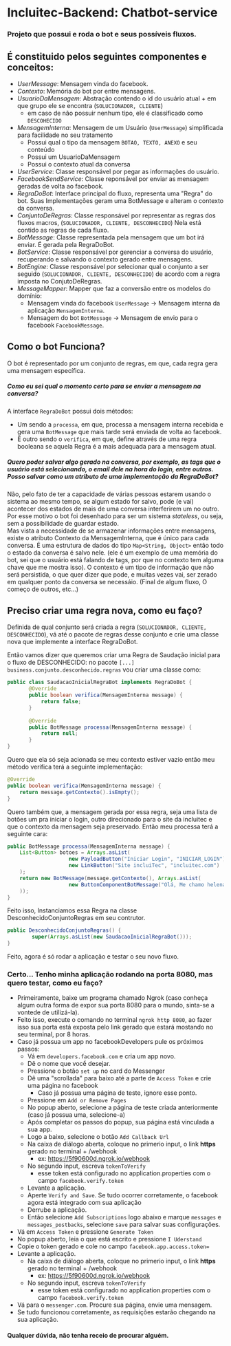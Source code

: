 # Incluitec-Backend: Chatbot-service

### Projeto que possui e roda o bot e seus possíveis fluxos.

É constituido pelos seguintes componentes e conceitos:
- 
- _UserMessage_: Mensagem vinda do facebook.
- _Contexto_: Memória do bot por entre mensagens.
- _UsuarioDaMensagem_: Abstração contendo o id do usuário atual + em que grupo ele se encontra (`SOLUCIONADOR, CLIENTE`)
    - em caso de não possuir nenhum tipo, ele é classificado como `DESCOHECIDO`
- _MensagemInterna_: Mensagem de um Usuário (`UserMessage`) simplificada para facilidade no seu tratamento
    - Possui qual o tipo da mensagem `BOTAO, TEXTO, ANEXO` e seu conteúdo
    - Possui um UsuarioDaMensagem
    - Possui o contexto atual da conversa 
- _UserService_: Classe responsável por pegar as informações do usuário.
- _FacebookSendService_: Classe reponsável por enviar as mensagem geradas de volta ao facebook.
- _RegraDoBot_: Interface principal do fluxo, representa uma "Regra" do bot. Suas Implementações geram uma BotMessage
e alteram o contexto da conversa.
- _ConjuntoDeRegras_: Classe responsável por representar as regras dos fluxos macros, (`SOLUCIONADOR, CLIENTE, DESCONHECIDO`)
Nela está contido as regras de cada fluxo.
- _BotMessage_: Classe representada pela mensagem que um bot irá enviar. É gerada pela RegraDoBot.
- _BotService_: Classe responsável por gerenciar a conversa do usuário, recuperando e salvando o contexto gerado entre mensagens.
- _BotEngine_: Classe responsável por selecionar qual o conjunto a ser seguido (`SOLUCIONADOR, CLIENTE, DESCONHECIDO`)
de acordo com a regra imposta no ConjutoDeRegras.
- _MessageMapper_: Mapper que faz a conversão entre os modelos do domínio:
    - Mensagem vinda do facebook `UserMessage` -> Mensagem interna da aplicação `MensagemInterna`. 
    - Mensagem do bot `BotMessage` -> Mensagem de envio para o facebook `FacebookMessage`.

 Como o bot Funciona?
-
O bot é representado por um conjunto de regras, em que, cada regra gera uma mensagem específica.
##### Como eu sei qual o momento certo para se enviar a mensagem na conversa?
A interface `RegraDoBot` possui dois métodos:
- Um sendo a `processa`, em que, processa a mensagem interna recebida e 
gera uma `BotMessage` que mais tarde será enviada de volta ao facebook.
- E outro sendo o `verifica`, em que, define através de uma regra booleana se aquela Regra é a mais 
adequada para a mensagem atual.
##### Quero poder salvar algo gerado na conversa, por exemplo, as tags que o usuário está selecionando, o email dele na hora do login, entre outros. Posso salvar como um atributo de uma implementação da RegraDoBot?
Não, pelo fato de ter a capacidade de várias pessoas estarem usando o sistema ao mesmo tempo, se algum estado for salvo, 
pode (e vai) acontecer dos estados de mais de uma conversa interferirem um no outro. Por esse motivo o bot foi desenhado 
para ser um sistema _stateless_, ou seja, sem a possibilidade de guardar estado.  
Mas vista a necessidade de se armazenar informações entre mensagens, existe o atributo Contexto da MensagemInterna, 
que é único para cada conversa. É uma estrutura de dados do tipo `Map<String, Object>` então todo o estado da conversa é salvo nele. 
(ele é um exemplo de uma memória do bot, sei que o usuário está falando de tags, por que no contexto tem alguma chave que me mostra isso).
O contexto é um tipo de informação que não será persistida, o que quer dizer que pode, e muitas vezes vai, 
ser zerado em qualquer ponto da conversa se necessáio. (Final de algum fluxo, O começo de outros, etc...)

## Preciso criar uma regra nova, como eu faço?
Definida de qual conjunto será criada a regra (`SOLUCIONADOR, CLIENTE, DESCONHECIDO`), vá até o pacote de regras desse 
conjunto e crie uma classe nova que implemente a interface RegraDoBot.

Então vamos dizer que queremos criar uma Regra de Saudação inicial para o fluxo de DESCONHECIDO:
no pacote `[...] business.conjunto.desconhecido.regras` vou criar uma classe como:
```java
public class SaudacaoInicialRegraBot implements RegraDoBot {
       @Override
       public boolean verifica(MensagemInterna message) {
           return false;
       }
   
       @Override
       public BotMessage processa(MensagemInterna message) {
           return null;
       }
}
```
Quero que ela só seja acionada se meu contexto estiver vazio então meu método verifica terá a seguinte implementação:
```java
@Override
public boolean verifica(MensagemInterna message) {
    return message.getContexto().isEmpty();
}
```
Quero também que, a mensagem gerada por essa regra, seja uma lista de botões um pra iniciar o login, 
outro direcionado para o site da incluitec e que o contexto da mensagem seja preservado.
Então meu processa terá a seguinte cara:
```java
public BotMessage processa(MensagemInterna message) {
    List<Button> botoes = Arrays.asList(
                    new PayloadButton("Iniciar Login", "INICIAR_LOGIN"),
                    new LinkButton("Site incluiTec", "incluitec.com")
    );
    return new BotMessage(message.getContexto(), Arrays.asList(
                    new ButtonComponentBotMessage("Olá, Me chamo helena, o que deseja fazer?", botoes)
    ));
}
```
Feito isso, Instanciamos essa Regra na classe DesconhecidoConjuntoRegras em seu contrutor.
```java
public DesconhecidoConjuntoRegras() {
        super(Arrays.asList(new SaudacaoInicialRegraBot()));
}
```
Feito, agora é só rodar a aplicação e testar o seu novo fluxo.

### Certo... Tenho minha aplicação rodando na porta 8080, mas quero testar, como eu faço?

- Primeiramente, baixe um programa chamado Ngrok (caso conheça algum outra forma de expor sua porta 8080 para o mundo, 
sinta-se a vontede de utilizá-la).
- Feito isso, execute o comando no terminal `ngrok http 8080`, ao fazer isso sua porta está exposta pelo link gerado que estará mostando no seu terminal, por 8 horas.
- Caso já possua um app no facebookDevelopers pule os próximos passos:
    - Vá em `developers.facebook.com` e cria um app novo.
    - Dê o nome que vocề desejar.
    - Pressione o botão `set up` no card do Messenger
    - Dê uma "scrollada" para baixo até a parte de `Access Token` e crie uma página no facebook
        - Caso já possua uma página de teste, ignore esse ponto.
    - Pressione em `Add or Remove Pages`
    - No popup aberto, selecione a página de teste criada anteriormente (caso já possua uma, selecione-a)
    - Após completar os passos do popup, sua página está vinculada a sua app.
    - Logo a baixo, selecione o botão `Add Callback Url`
    - Na caixa de diálogo aberta, coloque no primerio input, o link **https** gerado no terminal + /webhook
        - ex: https://5f90600d.ngrok.io/webhook
    - No segundo input, escreva `tokenToVerify`
        - esse token está configurado no application.properties com o campo `facebook.verify.token`
    - Levante a aplicação.
    - Aperte `Verify and Save`. Se tudo ocorrer corretamente, o facebook agora está integrado com sua aplicação
    - Derrube a aplicação.
    - Então selecione `Add Subscriptions` logo abaixo e marque `messages` e `messages_postbacks`, selecione `save`
    para salvar suas configurações.
- Vá em `Access Token` e pressione `Generate Token`
- No popup aberto, leia o que está escrito e pressione `I Uderstand`
- Copie o token gerado e cole no campo `facebook.app.access.token=` 
- Levante a aplicação.
    - Na caixa de diálogo aberta, coloque no primerio input, o link **https** gerado no terminal + /webhook
        - ex: https://5f90600d.ngrok.io/webhook
    - No segundo input, escreva `tokenToVerify`
        - esse token está configurado no application.properties com o campo `facebook.verify.token`
- Vá para o `messenger.com`. Procure sua página, envie uma mensagem.
- Se tudo funcionou corretamente, as requisições estarão chegando na sua aplicação.


#### Qualquer dúvida, não tenha receio de procurar alguém.